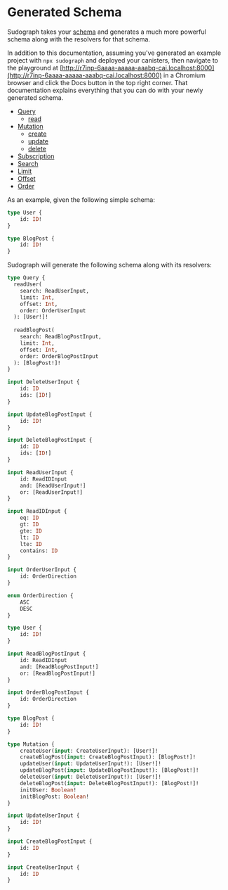 # Generated Schema

Sudograph takes your [schema](./schema.md) and generates a much more powerful schema along with the resolvers for that schema.

In addition to this documentation, assuming you've generated an example project with `npx sudograph` and deployed your canisters, then navigate to the playground at [http://r7inp-6aaaa-aaaaa-aaabq-cai.localhost:8000](http://r7inp-6aaaa-aaaaa-aaabq-cai.localhost:8000) in a Chromium browser and click the Docs button in the top right corner. That documentation explains everything that you can do with your newly generated schema.

* [Query](./generated-schema-query.md)
  * [read](./generated-schema-query-read.md)
* [Mutation](./generated-schema-mutation.md)
  * [create](./generated-schema-mutation-create.md)
  * [update](./generated-schema-mutation-update.md)
  * [delete](./generated-schema-mutation-delete.md)
* [Subscription](./generated-schema-subscription.md)
* [Search](./generated-schema-search.md)
* [Limit](./generated-schema-limit.md)
* [Offset](./generated-schema-offset.md)
* [Order](./generated-schema-order.md)

As an example, given the following simple schema:

```graphql
type User {
    id: ID!
}

type BlogPost {
    id: ID!
}
```

Sudograph will generate the following schema along with its resolvers:

```graphql
type Query {
  readUser(
    search: ReadUserInput,
    limit: Int,
    offset: Int,
    order: OrderUserInput
  ): [User!]!
	
  readBlogPost(
    search: ReadBlogPostInput,
    limit: Int,
    offset: Int,
    order: OrderBlogPostInput
  ): [BlogPost!]!
}

input DeleteUserInput {
	id: ID
	ids: [ID!]
}

input UpdateBlogPostInput {
	id: ID!
}

input DeleteBlogPostInput {
	id: ID
	ids: [ID!]
}

input ReadUserInput {
	id: ReadIDInput
	and: [ReadUserInput!]
	or: [ReadUserInput!]
}

input ReadIDInput {
	eq: ID
	gt: ID
	gte: ID
	lt: ID
	lte: ID
	contains: ID
}

input OrderUserInput {
	id: OrderDirection
}

enum OrderDirection {
	ASC
	DESC
}

type User {
	id: ID!
}

input ReadBlogPostInput {
	id: ReadIDInput
	and: [ReadBlogPostInput!]
	or: [ReadBlogPostInput!]
}

input OrderBlogPostInput {
	id: OrderDirection
}

type BlogPost {
	id: ID!
}

type Mutation {
	createUser(input: CreateUserInput): [User!]!
	createBlogPost(input: CreateBlogPostInput): [BlogPost!]!
	updateUser(input: UpdateUserInput!): [User!]!
	updateBlogPost(input: UpdateBlogPostInput!): [BlogPost!]!
	deleteUser(input: DeleteUserInput!): [User!]!
	deleteBlogPost(input: DeleteBlogPostInput!): [BlogPost!]!
	initUser: Boolean!
	initBlogPost: Boolean!
}

input UpdateUserInput {
	id: ID!
}

input CreateBlogPostInput {
	id: ID
}

input CreateUserInput {
	id: ID
}
```